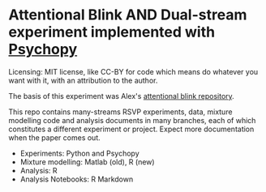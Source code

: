 Attentional Blink AND Dual-stream experiment implemented with [Psychopy](https://github.com/psychopy/psychopy)
============================
Licensing: MIT license, like CC-BY for code which means do whatever you want with it, with an attribution to the author.

The basis of this experiment was Alex's [attentional blink repository](https://github.com/alexholcombe/attentional-blink).

This repo contains many-streams RSVP experiments, data, mixture modelling code and analysis documents in many branches, each of which constitutes a different experiment or project. Expect more documentation when the paper comes out. 

* Experiments: Python and Psychopy
* Mixture modelling: Matlab (old), R (new)
* Analysis: R
* Analysis Notebooks: R Markdown
